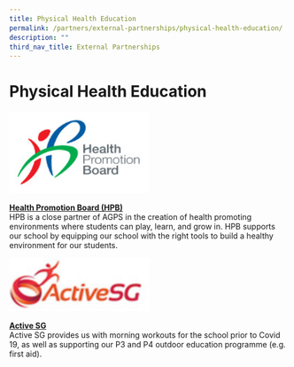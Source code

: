 ```yaml
---
title: Physical Health Education
permalink: /partners/external-partnerships/physical-health-education/
description: ""
third_nav_title: External Partnerships
---
```

Physical Health Education
========================

<img src="/images/Partners/External/HPB_logo.jpg"  
style="width:50%">

<a href="https://hpb.gov.sg/" target=_blank>**Health Promotion Board (HPB)**</a>
<br>
HPB is a close partner of AGPS in the creation of health promoting environments where students can play, learn, and grow in. HPB supports our school by equipping our school with the right tools to build a healthy environment for our students.

<img src="/images/Partners/External/ActiveSG_logo.jpg"  
style="width:50%">

<a href="https://www.myactivesg.com/" target=_blank>**Active SG**</a>
<br>
Active SG provides us with morning workouts for the school prior to Covid 19, as well as supporting our P3 and P4 outdoor education programme (e.g. first aid).